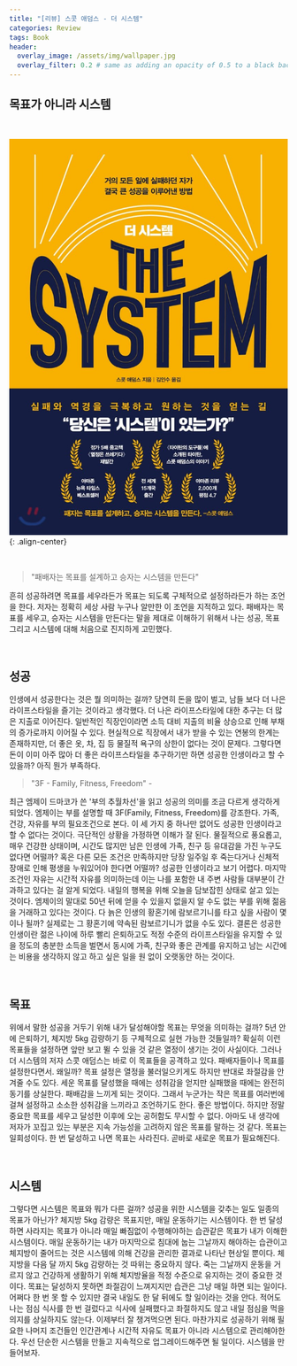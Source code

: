 ```yaml
---
title: "[리뷰] 스콧 애덤스 - 더 시스템"
categories: Review
tags: Book
header:
  overlay_image: /assets/img/wallpaper.jpg
  overlay_filter: 0.2 # same as adding an opacity of 0.5 to a black background
---
```


## 목표가 아니라 시스템

<br>

![png](/assets/img/common/the-system.jpeg){: .align-center}

<br>

> "패배자는 목표를 설계하고 승자는 시스템을 만든다" 

흔히 성공하려면 목표를 세우라든가 목표는 되도록 구체적으로 설정하라든가 하는 조언을 한다. 저자는 정확히 세상 사람 누구나 알만한 이 조언을 지적하고 있다. 패배자는 목표를 세우고, 승자는 시스템을 만든다는 말을 제대로 이해하기 위해서 나는 성공, 목표 그리고 시스템에 대해 처음으로 진지하게 고민했다.

<br>

## 성공

인생에서 성공한다는 것은 뭘 의미하는 걸까? 당연히 돈을 많이 벌고, 남들 보다 더 나은 라이프스타일을 즐기는 것이라고 생각했다. 더 나은 라이프스타일에 대한 추구는 더 많은 지출로 이어진다. 일반적인 직장인이라면 소득 대비 지출의 비율 상승으로 인해 부채의 증가로까지 이어질 수 있다. 현실적으로 직장에서 내가 받을 수 있는 연봉의 한계는 존재하지만, 더 좋은 옷, 차, 집 등 물질적 욕구의 상한이 없다는 것이 문제다. 그렇다면 돈이 이미 아주 많아 더 좋은 라이프스타일을 추구하기만 하면 성공한 인생이라고 할 수 있을까? 아직 뭔가 부족하다. 

> "3F - Family, Fitness, Freedom" - 

최근 엠제이 드마코가 쓴 '부의 추월차선'을 읽고 성공의 의미를 조금 다르게 생각하게 되었다. 엠제이는 부를 설명할 때 3F(Family, Fitness, Freedom)를 강조한다. 가족, 건강, 자유를 부의 필요조건으로 본다. 이 세 가지 중 하나만 없어도 성공한 인생이라고 할 수 없다는 것이다. 극단적인 상황을 가정하면 이해가 잘 된다. 물질적으로 풍요롭고, 매우 건강한 상태이며, 시간도 많지만 남은 인생에 가족, 친구 등 유대감을 가진 누구도 없다면 어떨까? 혹은 다른 모든 조건은 만족하지만 당장 일주일 후 죽는다거나 신체적 장애로 인해 평생을 누워있어야 한다면 어떨까? 성공한 인생이라고 보기 어렵다. 마지막 조건인 자유는 시간적 자유를 의미하는데 이는 나를 포함한 내 주변 사람들 대부분이 간과하고 있다는 걸 알게 되었다. 내일의 행복을 위해 오늘을 담보잡힌 상태로 살고 있는 것이다. 엠제이의 말대로 50년 뒤에 얻을 수 있을지 없을지 알 수도 없는 부를 위해 젊음을 거래하고 있다는 것이다. 다 늙은 인생의 황혼기에 람보르기니를 타고 싶을 사람이 몇이나 될까? 실제로는 그 황혼기에 약속된 람보르기니가 없을 수도 있다. 결론은 성공한 인생이란 젊은 나이에 하루 빨리 은퇴하고도 적정 수준의 라이프스타일을 유지할 수 있을 정도의 충분한 소득을 벌면서 동시에 가족, 친구와 좋은 관계를 유지하고 남는 시간에는 비용을 생각하지 않고 하고 싶은 일을 원 없이 오랫동안 하는 것이다. 

<br>

## 목표

위에서 말한 성공을 거두기 위해 내가 달성해야할 목표는 무엇을 의미하는 걸까? 5년 안에 은퇴하기, 체지방 5kg 감량하기 등 구체적으로 실현 가능한 것들일까? 확실히 이런 목표들을 설정하면 앞만 보고 뛸 수 있을 것 같은 열정이 생기는 것이 사실이다. 그러나 더 시스템의 저자 스콧 애덤스는 바로 이 목표들을 공격하고 있다. 패배자들이나 목표를 설정한다면서. 왜일까? 목표 설정은 열정을 불러일으키게도 하지만 반대로 좌절감을 안겨줄 수도 있다. 세운 목표를 달성했을 때에는 성취감을 얻지만 실패했을 때에는 완전히 동기를 상실한다. 패배감을 느끼게 되는 것이다. 그래서 누군가는 작은 목표를 여러번에 걸쳐 설정하고 소소한 성취감을 느끼라고 조언하기도 한다. 좋은 방법이다. 하지만 정말 중요한 목표를 세우고 달성한 이후에 오는 공허함도 무시할 수 없다. 아마도 내 생각에 저자가 꼬집고 있는 부분은 지속 가능성을 고려하지 않은 목표를 말하는 것 같다. 목표는 일회성이다. 한 번 달성하고 나면 목표는 사라진다. 곧바로 새로운 목표가 필요해진다. 

<br>

## 시스템

그렇다면 시스템은 목표와 뭐가 다른 걸까? 성공을 위한 시스템을 갖추는 일도 일종의 목표가 아닌가? 체지방 5kg 감량은 목표지만, 매일 운동하기는 시스템이다. 한 번 달성하면 사라지는 목표가 아니라 매일 빠짐없이 수행해야하는 습관같은 목표가 내가 이해한 시스템이다. 매일 운동하기는 내가 마지막으로 침대에 눕는 그날까지 해야하는 습관이고 체지방이 줄어드는 것은 시스템에 의해 건강을 관리한 결과로 나타난 현상일 뿐이다. 체지방을 다음 달 까지 5kg 감량하는 것 따위는 중요하지 않다. 죽는 그날까지 운동을 거르지 않고 건강하게 생활하기 위해 체지방율을 적정 수준으로 유지하는 것이 중요한 것이다. 목표는 달성하지 못하면 좌절감이 느껴지지만 습관은 그냥 매일 하면 되는 일이다. 어쩌다 한 번 못 할 수 있지만 결국 내일도 한 달 뒤에도 할 일이라는 것을 안다. 적어도 나는 점심 식사를 한 번 걸렀다고 식사에 실패했다고 좌절하지도 않고 내일 점심을 먹을 의지를 상실하지도 않는다. 이제부터 잘 챙겨먹으면 된다. 마찬가지로 성공하기 위해 필요한 나머지 조건들인 인간관계나 시간적 자유도 목표가 아니라 시스템으로 관리해야한다. 우선 단순한 시스템을 만들고 지속적으로 업그레이드해주면 될 일이다. 시스템을 만들어보자.